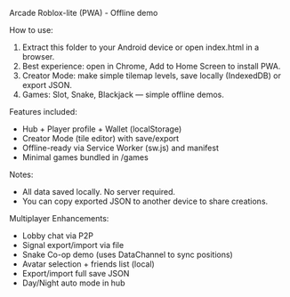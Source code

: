Arcade Roblox-lite (PWA) - Offline demo


How to use:
1. Extract this folder to your Android device or open index.html in a browser.
2. Best experience: open in Chrome, Add to Home Screen to install PWA.
3. Creator Mode: make simple tilemap levels, save locally (IndexedDB) or export JSON.
4. Games: Slot, Snake, Blackjack — simple offline demos.

Features included:
- Hub + Player profile + Wallet (localStorage)
- Creator Mode (tile editor) with save/export
- Offline-ready via Service Worker (sw.js) and manifest
- Minimal games bundled in /games

Notes:
- All data saved locally. No server required.
- You can copy exported JSON to another device to share creations.


Multiplayer Enhancements:
- Lobby chat via P2P
- Signal export/import via file
- Snake Co-op demo (uses DataChannel to sync positions)
- Avatar selection + friends list (local)
- Export/import full save JSON
- Day/Night auto mode in hub
